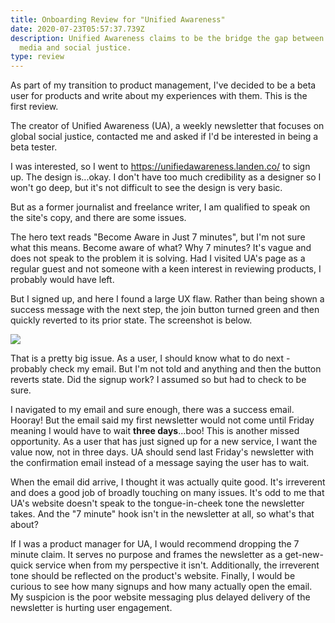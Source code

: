 ```yaml
---
title: Onboarding Review for "Unified Awareness"
date: 2020-07-23T05:57:37.739Z
description: Unified Awareness claims to be the bridge the gap between social
  media and social justice.
type: review
---
```

As part of my transition to product management, I've decided to be a beta user for products and write about my experiences with them. This is the first review.

The creator of Unified Awareness (UA), a weekly newsletter that focuses on global social justice, contacted me and asked if I'd be interested in being a beta tester.

I was interested, so I went to <https://unifiedawareness.landen.co/> to sign up. The design is...okay. I don't have too much credibility as a designer so I won't go deep, but it's not difficult to see the design is very basic.

But as a former journalist and freelance writer, I am qualified to speak on the site's copy, and there are some issues.

The hero text reads "Become Aware in Just 7 minutes", but I'm not sure what this means. Become aware of what? Why 7 minutes? It's vague and does not speak to the problem it is solving. Had I visited UA's page as a regular guest and not someone with a keen interest in reviewing products, I probably would have left.

But I signed up, and here I found a large UX flaw. Rather than being shown a success message with the next step, the join button turned green and then quickly reverted to its prior state. The screenshot is below.

![](/img/screen-shot-2020-07-17-at-12.39.45-pm.png)

That is a pretty big issue. As a user, I should know what to do next - probably check my email. But I'm not told and anything and then the button reverts state. Did the signup work? I assumed so but had to check to be sure.

I navigated to my email and sure enough, there was a success email. Hooray! But the email said my first newsletter would not come until Friday meaning I would have to wait **three days**...boo! This is another missed opportunity. As a user that has just signed up for a new service, I want the value now, not in three days. UA should send last Friday's newsletter with the confirmation email instead of a message saying the user has to wait.

When the email did arrive, I thought it was actually quite good. It's irreverent and does a good job of broadly touching on many issues. It's odd to me that UA's website doesn't speak to the tongue-in-cheek tone the newsletter takes. And the "7 minute" hook isn't in the newsletter at all, so what's that about?

If I was a product manager for UA, I would recommend dropping the 7 minute claim. It serves no purpose and frames the newsletter as a get-new-quick service when from my perspective it isn't. Additionally, the irreverent tone should be reflected on the product's website. Finally, I would be curious to see how many signups and how many actually open the email. My suspicion is the poor website messaging plus delayed delivery of the newsletter is hurting user engagement.